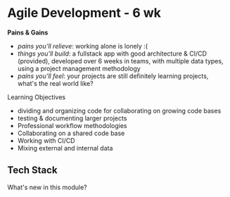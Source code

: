# Agile Development - 6 wk

**Pains & Gains**

- _pains you’ll relieve_: working alone is lonely :\(
- _things you’ll build_: a fullstack app with good architecture & CI/CD \(provided\), developed over 6 weeks in teams, with multiple data types, using a project management methodology
- _pains you’ll feel_: your projects are still definitely learning projects, what's the real world like?

Learning Objectives

- dividing and organizing code for collaborating on growing code bases
- testing & documenting larger projects
- Professional workflow methodologies
- Collaborating on a shared code base
- Working with CI/CD
- Mixing external and internal data

## Tech Stack

What's new in this module?
